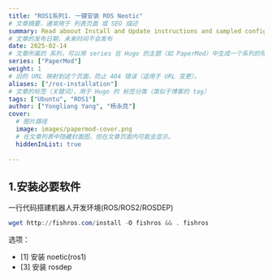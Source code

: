 ```yaml
---
title: "ROS1系列1. 一键安装 ROS Neotic"
# 文章摘要，通常用于 列表页面 或 SEO 描述
summary: Read aboout Install and Update instructions and sampled configuration templates
# 文章的发布日期，未来时间不会发布
date: 2025-02-14
# 文章所属的 系列，可以用 series 在 Hugo 的主题（如 PaperMod）中生成一个系列的导航
series: ["PaperMod"]
weight: 1
# 旧的 URL 映射到这个页面，防止 404 错误（适用于 URL 变更）。
aliases: ["/ros-installation"]
# 文章的标签（关键词），用于 Hugo 的 标签分类（类似于博客的 tag）
tags: ["Ubuntu", "ROS1"]
author: ["Yongliang Yang", "杨永亮"]
cover:
  # 图片路径
  image: images/papermod-cover.png
  # 在文章列表中隐藏封面图，但在文章页面内可能会显示。
  hiddenInList: true
  
---
```



## 1.安装必要软件

一行代码搭建机器人开发环境(ROS/ROS2/ROSDEP)

  ```Powershell
  wget http://fishros.com/install -O fishros && . fishros
  ```

选项：
- [1] 安装 noetic(ros1)
- [3] 安装 rosdep









